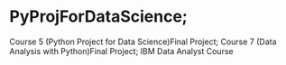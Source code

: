 # PyProjForDataScience;
Course 5 (Python Project for Data Science)Final Project;
Course 7 (Data Analysis with Python)Final Project;
IBM Data Analyst Course

